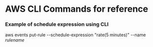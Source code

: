 # AWS CLI Commands for reference

### Example of schedule expression using CLI
aws events put-rule --schedule-expression "rate(5 minutes)" --name _rulename_
